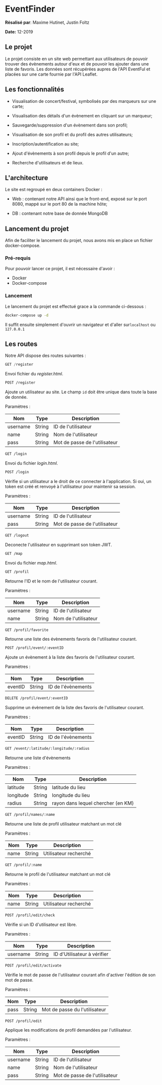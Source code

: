 # EventFinder

**Résalisé par**: Maxime Hutinet, Justin Foltz

**Date:** 12-2019

## Le projet

Le projet consiste en un  site web permettant aux utilisateurs de pouvoir trouver des évènements autour d'eux et de pouvoir les ajouter dans une liste de favoris. Les données sont récupérées aupres de l'API EventFul et placées sur une carte fournie par l'API Leaflet.

## Les fonctionnalités

* Visualisation de concert/festival, symbolisés par des marqueurs sur une carte;

* Visualisation des détails d'un évènement en cliquant sur un marqueur;

* Sauvegarde/suppression d'un évènement dans son profil;

* Visualisation de son profil et du profil des autres utilisateurs;

* Inscription/autentification au site;

* Ajout d'évènements à son profil depuis le profil d'un autre;

* Recherche d'utilisateurs et de lieux.

## L'architecture

Le site est regroupé en deux containers Docker : 

- Web : contenant notre API ainsi que le front-end, exposé sur le port 8080, mappé sur le port 80 de la machine hôte;

* DB : contenant notre base de donnée MongoDB

## Lancement du projet

Afin de faciliter le lancement du projet, nous avons mis en place un fichier docker-compose.

### Pré-requis

Pour pouvoir lancer ce projet, il est nécessaire d'avoir :

* Docker
* Docker-compose

### Lancement

Le lancement du projet est effectué grace a la commande ci-dessous : 

```bash
docker-compose up -d
```

Il suffit ensuite simplement d'ouvrir un navigateur et d'aller sur`localhost` ou `127.0.0.1`

## Les routes

Notre API dispose des routes suivantes :

```javascript
GET /register
```
Envoi fichier du *register.html*.

```bash
POST /register
```
Ajoute un utilisateur au site. Le champ `id` doit être unique dans toute la base de donnée.

Paramètres :

| Nom   | Type  | Description  |
|---|---|---|
| username | String  | ID de l'utilisateur  |
| name  | String  | Nom de l'utilisateur  |
| pass  | String  | Mot de passe de l'utilisateur  |

```bash
GET /login
```
Envoi du fichier *login.html*.

```bash
POST /login
```
Vérifie si un utilisateur a le droit de ce connecter à l'application. Si oui, un token est créé et renvoyé à l'utilisateur pour maintenir sa session.

Paramètres :

| Nom   | Type  | Description  |
|---|---|---|
| username | String  | ID de l'utilisateur  |
| pass  | String  | Mot de passe de l'utilisateur  |

```bash
GET /logout
```
Deconecte l'utilisateur en supprimant son token JWT.

```bash
GET /map
```
Envoi du fichier *map.html*.

```bash
GET /profil
```
Retourne l'ID et le nom de l'utilisateur courant.

Paramètres :

| Nom   | Type  | Description  |
|---|---|---|
| username | String  | ID de l'utilisateur  |
| name  | String  | Nom de l'utilisateur  |


```bash
GET /profil/favorite
```
Retourne une liste des évènements favoris de l'utilisateur courant.

```bash
POST /profil/event/:eventID
```
Ajoute un évènement à la liste des favoris de l'utilisateur courant.

Paramètres :

| Nom   | Type  | Description  |
|---|---|---|
| eventID  | String  | ID de l'évènements |

```bash
DELETE /profil/event/:eventID
```
Supprime un évènement de la liste des favoris de l'utilisateur courant.

Paramètres :

| Nom   | Type  | Description  |
|---|---|---|
| eventID  | String  | ID de l'évènements |

```bash
GET /event/:latitude/:longitude/:radius
```
Retourne une liste d'évènements

Paramètres :

| Nom   | Type  | Description  |
|---|---|---|
| latitude  | String  | latitude du lieu |
| longitude  | String  | longitude du lieu |
| radius  | String  | rayon dans lequel chercher (en KM) |

```bash
GET /profil/names/:name
```
Retourne une liste de profil utilisateur matchant un mot clé

Paramètres :

| Nom   | Type  | Description  |
|---|---|---|
| name  | String  | Utilisateur recherché |

```bash
GET /profil/:name
```
Retourne le profil de l'utilisateur matchant un mot clé

Paramètres :

| Nom   | Type  | Description  |
|---|---|---|
| name  | String  | Utilisateur recherché |

```bash
POST /profil/edit/check
```
Vérifie si un ID d'utilisateur est libre.

Paramètres :

| Nom   | Type  | Description  |
|---|---|---|
| username  | String  | ID d'Utilisateur à vérifier |

```bash
POST /profil/edit/activate
```
Vérifie le mot de passe de l'utilisateur courant afin d'activer l'édition de son mot de passe.

Paramètres :

| Nom   | Type  | Description  |
|---|---|---|
| pass  | String  | Mot de passe du l'utilisateur |

```bash
POST /profil/edit
```
Applique les modifications de profil demandées par l'utilisateur.

Paramètres :

| Nom   | Type  | Description  |
|---|---|---|
| username  | String  | ID de l'utilisateur |
| name  | String  | Nom de l'utilisateur |
| pass  | String  | Mot de passe de l'utilisateur |
